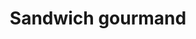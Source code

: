 ---
title: "Sandwich gourmand"
description: "Salade et mayonnaise au choix : jambon blanc, bayonne, poulet, emmental, rillettes"
price: "4.50"
image: "sandwich_gourmand.jpeg"
---